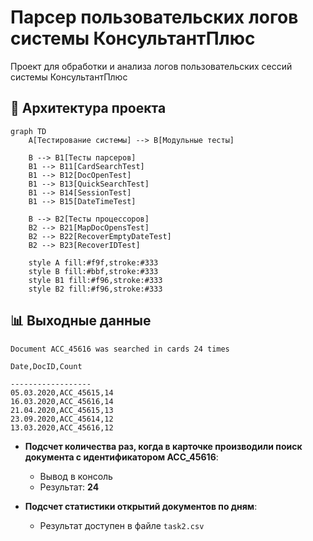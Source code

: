 # Парсер пользовательских логов системы КонсультантПлюс

Проект для обработки и анализа логов пользовательских сессий системы КонсультантПлюс

## 📌 Архитектура проекта

```mermaid
graph TD
    A[Тестирование системы] --> B[Модульные тесты]
    
    B --> B1[Тесты парсеров]
    B1 --> B11[CardSearchTest]
    B1 --> B12[DocOpenTest]
    B1 --> B13[QuickSearchTest]
    B1 --> B14[SessionTest]
    B1 --> B15[DateTimeTest]
    
    B --> B2[Тесты процессоров]
    B2 --> B21[MapDocOpensTest]
    B2 --> B22[RecoverEmptyDateTest]
    B2 --> B23[RecoverIDTest]
    
    style A fill:#f9f,stroke:#333
    style B fill:#bbf,stroke:#333
    style B1 fill:#f96,stroke:#333
    style B2 fill:#f96,stroke:#333
```

## 📊 Выходные данные

```
Document ACC_45616 was searched in cards 24 times

Date,DocID,Count

------------------
05.03.2020,ACC_45615,14
16.03.2020,ACC_45616,14
21.04.2020,ACC_45615,13
23.09.2020,ACC_45614,12
13.03.2020,ACC_45616,12
```

- **Подсчет количества раз, когда в карточке производили поиск документа с идентификатором ACC_45616**:
    - Вывод в консоль
    - Результат: **24**


- **Подсчет статистики открытий документов по дням**:
    - Результат доступен в файле `task2.csv`

